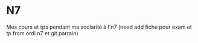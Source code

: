 # N7
Mes cours et tps pendant ma scolarité à l'n7
(need add fiche pour exam et tp from ordi n7 et git parrain)
